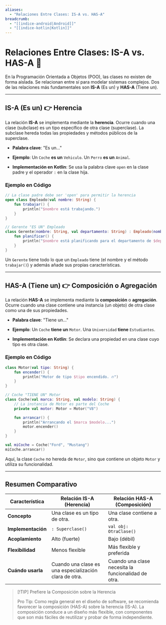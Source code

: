 ```yaml
---
aliases:
  - "Relaciones Entre Clases: IS-A vs. HAS-A"
breadcrumb:
  - "[[indice-android|Android]]"
  - "[[indice-kotlin|Kotlin]]"
---
```

# Relaciones Entre Clases: IS-A vs. HAS-A 🤝

En la Programación Orientada a Objetos (POO), las clases no existen de forma aislada. Se relacionan entre sí para modelar sistemas complejos. Dos de las relaciones más fundamentales son **IS-A** (Es un) y **HAS-A** (Tiene un).

---

## IS-A (Es un) 👉 Herencia

La relación **IS-A** se implementa mediante la **herencia**. Ocurre cuando una clase (subclase) es un tipo específico de otra clase (superclase). La subclase hereda todas las propiedades y métodos públicos de la superclase.

- **Palabra clave**: "Es un..."
    
- **Ejemplo**: Un `Coche` **es un** `Vehiculo`. Un `Perro` **es un** `Animal`.
    
- **Implementación en Kotlin**: Se usa la palabra clave `open` en la clase padre y el operador `:` en la clase hija.
    

### Ejemplo en Código

```kotlin
// La clase padre debe ser 'open' para permitir la herencia
open class Empleado(val nombre: String) {
    fun trabajar() {
        println("$nombre está trabajando.")
    }
}

// Gerente "ES UN" Empleado
class Gerente(nombre: String, val departamento: String) : Empleado(nombre) {
    fun planificar() {
        println("$nombre está planificando para el departamento de $departamento.")
    }
}
```

Un `Gerente` tiene todo lo que un `Empleado` tiene (el nombre y el método `trabajar()`) y además añade sus propias características.

---

## HAS-A (Tiene un) 👉 Composición o Agregación

La relación **HAS-A** se implementa mediante la **composición** o **agregación**. Ocurre cuando una clase contiene una instancia (un objeto) de otra clase como una de sus propiedades.

- **Palabra clave**: "Tiene un..."
    
- **Ejemplo**: Un `Coche` **tiene un** `Motor`. Una `Universidad` **tiene** `Estudiantes`.
    
- **Implementación en Kotlin**: Se declara una propiedad en una clase cuyo tipo es otra clase.
    

### Ejemplo en Código

```kotlin
class Motor(val tipo: String) {
    fun encender() {
        println("Motor de tipo $tipo encendido. 🔥")
    }
}

// Coche "TIENE UN" Motor
class Coche(val marca: String, val modelo: String) {
    // La instancia de Motor es parte del Coche
    private val motor: Motor = Motor("V8")

    fun arrancar() {
        println("Arrancando el $marca $modelo...")
        motor.encender()
    }
}

val miCoche = Coche("Ford", "Mustang")
miCoche.arrancar()
```

Aquí, la clase `Coche` no hereda de `Motor`, sino que contiene un objeto `Motor` y utiliza su funcionalidad.

---

## Resumen Comparativo

|Característica|Relación IS-A (Herencia)|Relación HAS-A (Composición)|
|---|---|---|
|**Concepto**|Una clase es un tipo de otra.|Una clase contiene a otra.|
|**Implementación**|`: Superclase()`|`val obj: OtraClase()`|
|**Acoplamiento**|Alto (fuerte)|Bajo (débil)|
|**Flexibilidad**|Menos flexible|Más flexible y preferida|
|**Cuándo usarla**|Cuando una clase es una especialización clara de otra.|Cuando una clase necesita la funcionalidad de otra.|

> [!TIP] Prefiere la Composición sobre la Herencia
> 
> Pro Tip: Como regla general en el diseño de software, se recomienda favorecer la composición (HAS-A) sobre la herencia (IS-A). La composición conduce a un diseño más flexible, con componentes que son más fáciles de reutilizar y probar de forma independiente.